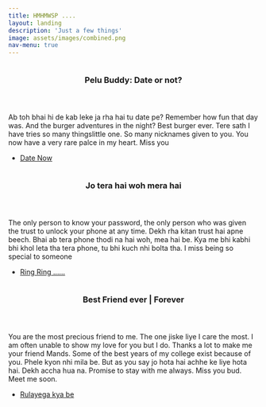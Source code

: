 ```yaml
---
title: HMHMWSP ....
layout: landing
description: 'Just a few things'
image: assets/images/combined.png
nav-menu: true
---
```


<!-- Main -->
<div id="main">

<!-- One -->
<!-- <section id="one">
	<div class="inner">
		<header class="major">
			<h2>Sed amet aliquam</h2>
		</header>
		<p>Nullam et orci eu lorem consequat tincidunt vivamus et sagittis magna sed nunc rhoncus condimentum sem. In efficitur ligula tate urna. Maecenas massa vel lacinia pellentesque lorem ipsum dolor. Nullam et orci eu lorem consequat tincidunt. Vivamus et sagittis libero. Nullam et orci eu lorem consequat tincidunt vivamus et sagittis magna sed nunc rhoncus condimentum sem. In efficitur ligula tate urna.</p>
	</div>
</section> -->

<!-- Two -->
<section id="two" class="spotlights">
	<section>
		<a href="generic.html" class="image">
			<img src="{% link assets/images/food1.jpg %}" alt="" data-position="center center" />
		</a>
		<div class="content">
			<div class="inner">
				<header class="major">
					<h3>Pelu Buddy: Date or not?</h3>
				</header>
				<p>Ab toh bhai hi de kab leke ja rha hai tu date pe? Remember how fun that day was. And the burger adventures in the night? Best burger ever. Tere sath I have tries so many thingslittle one. So many nicknames given to you. You now have a very rare palce in my heart. Miss you </p>
				<ul class="actions">
					<li><a href="generic.html" class="button">Date Now</a></li>
				</ul>
			</div>
		</div>
	</section>
	<section>
		<a href="generic.html" class="image">
			<img src="{% link assets/images/m13.jpg %}" alt="" data-position="top center" />
		</a>
		<div class="content">
			<div class="inner">
				<header class="major">
					<h3>Jo tera hai woh mera hai</h3>
				</header>
				<p>The only person to know your password, the only person who was given the trust to unlock your phone at any time. Dekh rha kitan trust hai apne beech. Bhai ab tera phone thodi na hai woh, mea hai be. Kya me bhi kabhi bhi khol leta tha tera phone, tu bhi kuch nhi bolta tha. I miss being so special to someone</p>
				<ul class="actions">
					<li><a href="generic.html" class="button">Ring Ring ......</a></li>
				</ul>
			</div>
		</div>
	</section>
	<section>
		<a href="generic.html" class="image">
			<img src="{% link assets/images/m9.jpeg %}" alt="" data-position="25% 25%" />
		</a>
		<div class="content">
			<div class="inner">
				<header class="major">
					<h3>Best Friend ever | Forever</h3>
				</header>
				<p>You are the most precious friend to me. The one jiske liye I care the most. I am often unable to show my love for you but I do. Thanks a lot to make me your friend Mands. Some of the best years of my college exist because of you. Phele kyon nhi mila be. But as you say jo hota hai achhe ke liye hota hai. Dekh accha hua na. Promise to stay with me always. Miss you bud. Meet me soon.  </p>
				<ul class="actions">
					<li><a href="generic.html" class="button">Rulayega kya be</a></li>
				</ul>
			</div>
		</div>
	</section>
</section>

<!-- Three -->
<!-- <section id="three">
	<div class="inner">
		<header class="major">
			<h2>Massa libero</h2>
		</header>
		<p>Nullam et orci eu lorem consequat tincidunt vivamus et sagittis libero. Mauris aliquet magna magna sed nunc rhoncus pharetra. Pellentesque condimentum sem. In efficitur ligula tate urna. Maecenas laoreet massa vel lacinia pellentesque lorem ipsum dolor. Nullam et orci eu lorem consequat tincidunt. Vivamus et sagittis libero. Mauris aliquet magna magna sed nunc rhoncus amet pharetra et feugiat tempus.</p>
		<ul class="actions">
			<li><a href="generic.html" class="button next">Get Started</a></li>
		</ul>
	</div>
</section> -->

</div>
